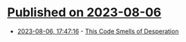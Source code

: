 # [Published on 2023-08-06](index.md)

* [2023-08-06, 17:47:16](https://lobste.rs/s/z51rtr/this_code_smells_desperation) - [This Code Smells of Desperation](https://www.os2museum.com/wp/this-code-smells-of-desperation/)
